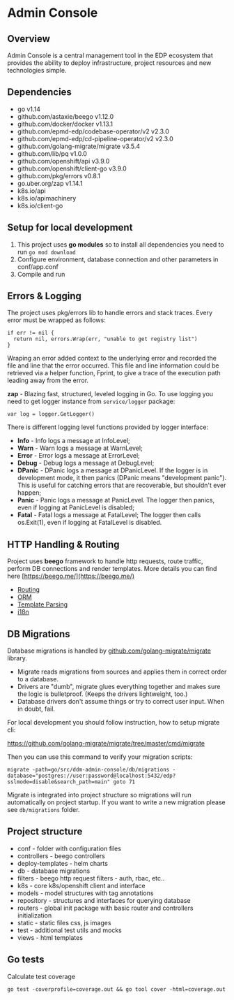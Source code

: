 # Admin Console

## Overview
Admin Console is a central management tool in the EDP ecosystem that provides 
the ability to deploy infrastructure, 
project resources and new technologies simple.

## Dependencies
- go v1.14
- github.com/astaxie/beego v1.12.0
- github.com/docker/docker v1.13.1
- github.com/epmd-edp/codebase-operator/v2 v2.3.0
- github.com/epmd-edp/cd-pipeline-operator/v2 v2.3.0
- github.com/golang-migrate/migrate v3.5.4
- github.com/lib/pq v1.0.0
- github.com/openshift/api v3.9.0
- github.com/openshift/client-go v3.9.0
- github.com/pkg/errors v0.8.1
- go.uber.org/zap v1.14.1
- k8s.io/api
- k8s.io/apimachinery
- k8s.io/client-go

## Setup for local development
1. This project uses **go modules** so to install all dependencies you need to run
`go mod download`
2. Configure environment, database connection and other parameters in conf/app.conf
3. Compile and run

## Errors & Logging
The project uses pkg/errors lib to handle errors and stack traces. Every error must be wrapped as follows:
```
if err != nil {
  return nil, errors.Wrap(err, "unable to get registry list")
}
```
Wraping an error added context to the underlying error and recorded the file and 
line that the error occurred. This file and line information could be retrieved via a 
helper function, Fprint, to give a trace of the execution path leading away from the error.

**zap** - Blazing fast, structured, leveled logging in Go.
To use logging you need to get logger instance from `service/logger` package:
```
var log = logger.GetLogger()
```
There is different logging level functions provided by logger interface:
- **Info** - Info logs a message at InfoLevel;
- **Warn** - Warn logs a message at WarnLevel;
- **Error** - Error logs a message at ErrorLevel;
- **Debug** - Debug logs a message at DebugLevel;
- **DPanic** - DPanic logs a message at DPanicLevel. If the logger is in development mode, it then panics 
(DPanic means "development panic"). This is useful for catching errors that are recoverable, but shouldn't ever happen;
- **Panic** - Panic logs a message at PanicLevel. The logger then panics, even if logging at PanicLevel is disabled;
- **Fatal** - Fatal logs a message at FatalLevel; The logger then calls os.Exit(1), 
even if logging at FatalLevel is disabled.

## HTTP Handling & Routing
Project uses **beego** framework to handle http requests, route traffic, 
perform DB connections and render templates. More details you can find here [https://beego.me/](https://beego.me/)

- [Routing](https://beego.me/docs/mvc/controller/router.md)
- [ORM](https://beego.me/docs/mvc/model/overview.md)
- [Template Parsing](https://beego.me/docs/mvc/view/view.md)
- [i18n](https://beego.me/docs/module/i18n.md)

## DB Migrations
Database migrations is handled by [github.com/golang-migrate/migrate](https://github.com/golang-migrate/migrate) library.

- Migrate reads migrations from sources and applies them in correct order to a database.
- Drivers are "dumb", migrate glues everything together and makes sure the logic is bulletproof. (Keeps the drivers lightweight, too.)
- Database drivers don't assume things or try to correct user input. When in doubt, fail.

For local development you should follow instruction, how to setup migrate cli:

https://github.com/golang-migrate/migrate/tree/master/cmd/migrate

Then you can use this command to verify your migration scripts:

`migrate -path=go/src/ddm-admin-console/db/migrations -database="postgres://user:password@localhost:5432/edp?sslmode=disable&search_path=main" goto 71`

Migrate is integrated into project structure so migrations will run automatically on project startup.
If you want to write a new migration please see `db/migrations` folder.

## Project structure
- conf - folder with configuration files
- controllers - beego controllers
- deploy-templates - helm charts
- db - database migrations
- filters - beego http request filters - auth, rbac, etc..
- k8s - core k8s/openshift client and interface
- models - model structures with tag annotations
- repository - structures and interfaces for querying database
- routers - global init package with basic router and controllers initialization
- static - static files css, js images
- test - additional test utils and mocks
- views - html templates

## Go tests
Calculate test coverage
```
go test -coverprofile=coverage.out && go tool cover -html=coverage.out
```